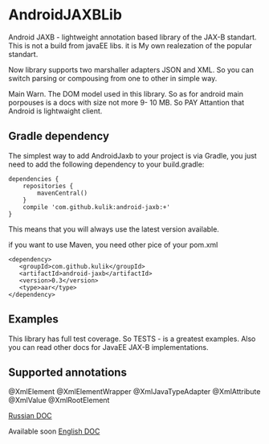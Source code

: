 # AndroidJAXBLib

Android JAXB - lightweight annotation based library of the JAX-B standart. This is not a build from javaEE libs. it is My own realezation of the popular standart. 

Now library supports two marshaller adapters JSON and XML. So you can switch parsing or compousing from one to other in simple way. 

Main Warn. The DOM model used in this library. So as for android main porpouses is a docs with size not more 9- 10 MB. So PAY Attantion that Android is lightwaight client.

## Gradle dependency

The simplest way to add AndroidJaxb to your project is via Gradle, you just need to add the following dependency to your build.gradle:

    dependencies {  
        repositories {
            mavenCentral()
        }
        compile 'com.github.kulik:android-jaxb:+'
    }
    
This means that you will always use the latest version available.

if you want to use Maven, you need other pice of your pom.xml

    <dependency>
       <groupId>com.github.kulik</groupId>
       <artifactId>android-jaxb</artifactId>
       <version>0.3</version>
       <type>aar</type>
    </dependency>
    
## Examples

This library has full test coverage. So TESTS - is a greatest examples. Also you can read other docs for JavaEE JAX-B implementations.
    
## Supported annotations

@XmlElement
@XmlElementWrapper
@XmlJavaTypeAdapter
@XmlAttribute
@XmlValue
@XmlRootElement



[Russian DOC](README_RU.md)



Available soon [English DOC](README_ENG.md)

